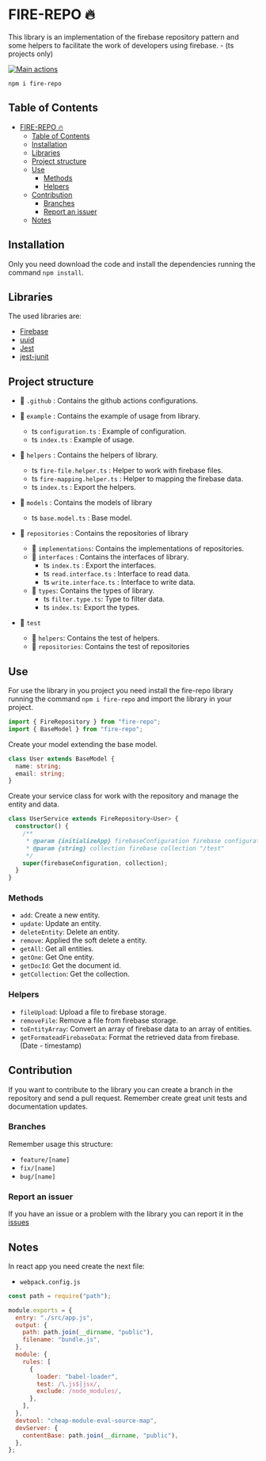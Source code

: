 # FIRE-REPO 🔥

This library is an implementation of the firebase repository pattern and some helpers to facilitate the work of developers using firebase. - (ts projects only)

[![Main actions](https://github.com/Orbis25/fire-repo/actions/workflows/main.yml/badge.svg)](https://github.com/Orbis25/fire-repo/actions/workflows/main.yml)

`npm i fire-repo`

## Table of Contents

- [FIRE-REPO 🔥](#fire-repo-)
  - [Table of Contents](#table-of-contents)
  - [Installation](#installation)
  - [Libraries](#libraries)
  - [Project structure](#project-structure)
  - [Use](#use)
    - [Methods](#methods)
    - [Helpers](#helpers)
  - [Contribution](#contribution)
    - [Branches](#branches)
    - [Report an issuer](#report-an-issuer)
  - [Notes](#notes)

## Installation

Only you need download the code and install the dependencies running the command `npm install`.

## Libraries

The used libraries are:

- [Firebase](https://www.npmjs.com/package/firebase/v/9.5.0)
- [uuid](https://www.npmjs.com/package/uuid/v/8.3.2)
- [Jest](https://www.npmjs.com/package/jest/v/27.4.2)
- [jest-junit](https://github.com/palmerj3/jest-junit)

## Project structure

- 📁 `.github` : Contains the github actions configurations.
- 📁 `example` : Contains the example of usage from library.

  - ts `configuration.ts` : Example of configuration.
  - ts `index.ts` : Example of usage.

- 📁 `helpers` : Contains the helpers of library.

  - ts `fire-file.helper.ts` : Helper to work with firebase files.
  - ts `fire-mapping.helper.ts` : Helper to mapping the firebase data.
  - ts `index.ts` : Export the helpers.

- 📁 `models` : Contains the models of library

  - ts `base.model.ts` : Base model.

- 📁 `repositories` : Contains the repositories of library
  - 📁 `implementations`: Contains the implementations of repositories.
  - 📁 `interfaces` : Contains the interfaces of library.
    - ts `index.ts` : Export the interfaces.
    - ts `read.interface.ts` : Interface to read data.
    - ts `write.interface.ts` : Interface to write data.
  - 📁 `types`: Contains the types of library.
    - ts `filter.type.ts`: Type to filter data.
    - ts `index.ts`: Export the types.
- 📁 `test`
  - 📁 `helpers`: Contains the test of helpers.
  - 📁 `repositories`: Contains the test of repositories

## Use

For use the library in you project you need install the fire-repo library running the command `npm i fire-repo` and import the library in your project.

```ts
import { FireRepository } from "fire-repo";
import { BaseModel } from "fire-repo";
```

Create your model extending the base model.

```ts
class User extends BaseModel {
  name: string;
  email: string;
}
```

Create your service class for work with the repository and manage the entity and data.

```ts
class UserService extends FireRepository<User> {
  constructor() {
    /**
     * @param {initializeApp} firebaseConfiguration firebase configuration
     * @param {string} collection firebase collection "/test"
     */
    super(firebaseConfiguration, collection);
  }
}
```

### Methods

- `add`: Create a new entity.
- `update`: Update an entity.
- `deleteEntity`: Delete an entity.
- `remove`: Applied the soft delete a entity.
- `getAll`: Get all entities.
- `getOne`: Get One entity.
- `getDocId`: Get the document id.
- `getCollection`: Get the collection.

### Helpers

- `fileUpload`: Upload a file to firebase storage.
- `removeFile`: Remove a file from firebase storage.
- `toEntityArray`: Convert an array of firebase data to an array of entities.
- `getFormateadFirebaseData`: Format the retrieved data from firebase. (Date - timestamp)

## Contribution

If you want to contribute to the library you can create a branch in the repository and send a pull request. Remember create great unit tests and documentation updates.

### Branches

Remember usage this structure:

- `feature/[name]`
- `fix/[name]`
- `bug/[name]`

### Report an issuer

If you have an issue or a problem with the library you can report it in the [issues](https://github.com/Orbis25/fire-repo/issues)

## Notes

In react app you need create the next file:

- `webpack.config.js`

```js
const path = require("path");

module.exports = {
  entry: "./src/app.js",
  output: {
    path: path.join(__dirname, "public"),
    filename: "bundle.js",
  },
  module: {
    rules: [
      {
        loader: "babel-loader",
        test: /\.js$|jsx/,
        exclude: /node_modules/,
      },
    ],
  },
  devtool: "cheap-module-eval-source-map",
  devServer: {
    contentBase: path.join(__dirname, "public"),
  },
};
```
